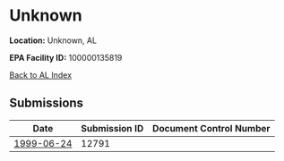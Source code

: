 # Unknown

**Location:** Unknown, AL

**EPA Facility ID:** 100000135819

[Back to AL Index](../../index.md)

## Submissions

| Date | Submission ID | Document Control Number |
|------|--------------|-------------------------|
| [1999-06-24](submissions/12791.md) | 12791 |  |
